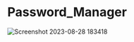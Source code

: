 # Password_Manager
![Screenshot 2023-08-28 183418](https://github.com/Darshan-693/Password_Manager/assets/136052457/f13e717c-c94a-421b-b38c-eb1e9d13e25d)
